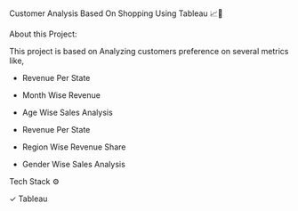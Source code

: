 Customer Analysis Based On Shopping Using Tableau 📈🛒

About this Project:

This project is based on Analyzing customers preference on several metrics like,

* Revenue Per State

* Month Wise Revenue 

* Age Wise Sales Analysis

* Revenue Per State

* Region Wise Revenue Share

* Gender Wise Sales Analysis

Tech Stack ⚙️

✓ Tableau
